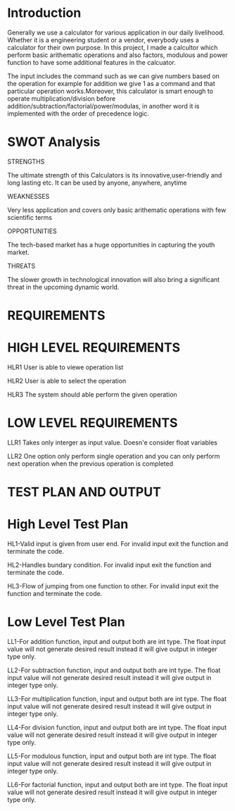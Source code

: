 # Introduction
Generally we use a calculator for various application in our daily livelihood. Whether it is a engineering student or a vendor, everybody uses a calculator for their own purpose.
In this project, I made a calcultor which perform basic arithematic operations and also factors, modulous and power function to have some additional features in the calcuator.


The input includes the command such as we can give numbers based on the operation for example for addition we give 1 as a command and that particular operation works.Moreover, this calculator is smart enough to operate multiplication/division before addition/subtraction/factorial/power/modulas, in another word it is implemented with the order of precedence logic.


# SWOT Analysis

STRENGTHS

The ultimate strength of this Calculators is its innovative,user-friendly and long lasting etc. It can be used by anyone, anywhere, anytime

WEAKNESSES

Very less application and covers only basic arithematic operations with few scientific terms

OPPORTUNITIES

The tech-based market has a huge opportunities in capturing the youth market. 

THREATS

The slower growth in technological innovation will also bring a significant threat in the upcoming dynamic world.

# REQUIREMENTS

# HIGH LEVEL REQUIREMENTS

HLR1
User is able to viewe operation list

HLR2
User is able to select the operation

HLR3
The system should able perform the given operation


# LOW LEVEL REQUIREMENTS

LLR1
Takes only interger as input value. Doesn'e consider float variables

LLR2
One option only perform single operation and you can only perform next operation when the previous operation is completed

# TEST PLAN AND OUTPUT

# High Level Test Plan

HL1-Valid input is given from user end. For invalid input exit the function and terminate the code.

HL2-Handles bundary condition. For invalid input exit the function and terminate the code.

HL3-Flow of jumping from one function to other. For invalid input exit the function and terminate the code.

# Low Level Test Plan

LL1-For addition function, input and output both are int type. The float input value will not generate desired result instead it will give output in integer type only.

LL2-For subtraction function, input and output both are int type. The float input value will not generate desired result instead it will give output in integer type only.

LL3-For multiplication function, input and output both are int type. The float input value will not generate desired result instead it will give output in integer type only.

LL4-For division function, input and output both are int type. The float input value will not generate desired result instead it will give output in integer type only.

LL5-For modulous function, input and output both are int type. The float input value will not generate desired result instead it will give output in integer type only.

LL6-For factorial function, input and output both are int type. The float input value will not generate desired result instead it will give output in integer type only.











